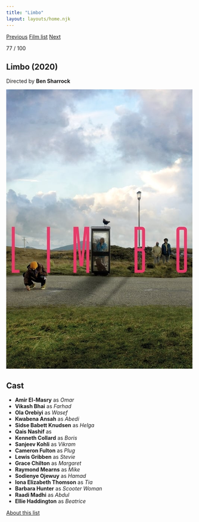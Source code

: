 ```yaml
---
title: "Limbo"
layout: layouts/home.njk
---
```


<nav class="films">
  <a class="prev" href="../eternal-beauty">Previous</a>
  <a href="../">Film list</a>
  <a class="next" href="../the-truffle-hunters">Next</a>
</nav>

<p>77 / 100</p>

<article class="film">
  <h1>Limbo (2020)</h1>

  <p class="director">
    Directed by <strong>Ben Sharrock</strong>
  </p>

  <img src="../films/posters/limbo.jpg" alt="">

  <h2>
    Cast
  </h2>
  <ul>
    <li><strong>Amir El-Masry</strong> as <em>Omar</em></li>
<li><strong>Vikash Bhai</strong> as <em>Farhad</em></li>
<li><strong>Ola Orebiyi</strong> as <em>Wasef</em></li>
<li><strong>Kwabena Ansah</strong> as <em>Abedi</em></li>
<li><strong>Sidse Babett Knudsen</strong> as <em>Helga</em></li>
<li><strong>Qais Nashif</strong> as <em></em></li>
<li><strong>Kenneth Collard</strong> as <em>Boris</em></li>
<li><strong>Sanjeev Kohli</strong> as <em>Vikram</em></li>
<li><strong>Cameron Fulton</strong> as <em>Plug</em></li>
<li><strong>Lewis Gribben</strong> as <em>Stevie</em></li>
<li><strong>Grace Chilton</strong> as <em>Margaret</em></li>
<li><strong>Raymond Mearns</strong> as <em>Mike</em></li>
<li><strong>Sodienye Ojewuy</strong> as <em>Hamad</em></li>
<li><strong>Iona Elizabeth Thomson</strong> as <em>Tia</em></li>
<li><strong>Barbara Hunter</strong> as <em>Scooter Woman</em></li>
<li><strong>Raadi Madhi</strong> as <em>Abdul</em></li>
<li><strong>Ellie Haddington</strong> as <em>Beatrice</em></li>
  </ul>
</article>
<footer>
  <a href="../about">About this list</a>
</footer>

